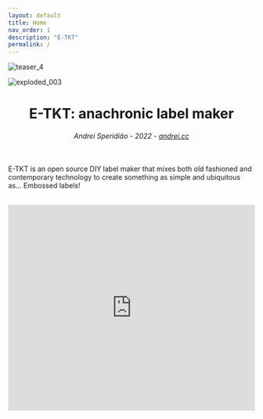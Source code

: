 ```yaml
---
layout: default
title: Home
nav_order: 1
description: "E-TKT"
permalink: /
---
```

![teaser_4](https://user-images.githubusercontent.com/15098003/171178685-e226b7ec-bc1c-44df-a134-f5b71171801a.gif)

    
![exploded_003](https://user-images.githubusercontent.com/15098003/196431396-4138f870-f61e-4865-b66e-4e3e04586896.png)


<div align="center">
<h1>E-TKT: anachronic label maker</h1>
<!--     <img src="https://user-images.githubusercontent.com/15098003/195709100-840ccb76-b995-456c-aa3a-58bf1be48051.png" width="75%"> -->
</div>    
    
    
<!-- <div align="center">
    <a href="https://certification.oshwa.org/br000010.html" target="_blank"><img width="175px" style="opacity: 0.75" src="https://user-images.githubusercontent.com/15098003/195676689-90f9a3bb-1ea9-408a-a618-434ab7b26c85.png"></a>
</div> -->


<h6 align="center">Andrei Speridião - 2022 - <a href="https://andrei.cc">andrei.cc</a></h6>

<br>E-TKT is an open source DIY label maker that mixes both old fashioned and contemporary technology to create something as simple and ubiquitous as... Embossed labels!

<br>
<iframe  width="100%" height="420" src="https://www.youtube.com/embed/F0E5adLQ-AY" title="YouTube video player" frameborder="0" allow="accelerometer; autoplay; clipboard-write; encrypted-media; gyroscope; picture-in-picture" allowfullscreen></iframe>
<br>
